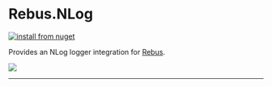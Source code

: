 # Rebus.NLog

[![install from nuget](https://img.shields.io/nuget/v/Rebus.NLog.svg?style=flat-square)](https://www.nuget.org/packages/Rebus.NLog)

Provides an NLog logger integration for [Rebus](https://github.com/rebus-org/Rebus).

![](https://raw.githubusercontent.com/rebus-org/Rebus/master/artwork/little_rebusbus2_copy-200x200.png)

---


